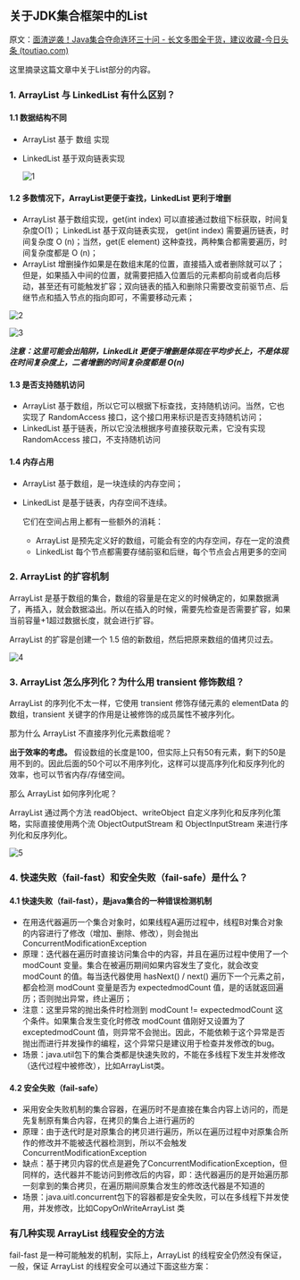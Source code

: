 ## 关于JDK集合框架中的List

原文：[面渣逆袭！Java集合夺命连环三十问 - 长文多图全干货，建议收藏-今日头条 (toutiao.com)](https://www.toutiao.com/article/7213171743022776835/?app=news_article&timestamp=1679466476&use_new_style=1&req_id=20230322142755026AFBFEDBCE88B540A5&group_id=7213171743022776835&share_token=1F8B066D-CD51-411F-A65E-41EBB62470C7&tt_from=weixin&utm_source=weixin&utm_medium=toutiao_ios&utm_campaign=client_share&wxshare_count=1&source=m_redirect)

这里摘录这篇文章中关于List部分的内容。

### 1. ArrayList 与 LinkedList 有什么区别？

#### 1.1 数据结构不同

* ArrayList 基于 数组 实现

* LinkedList 基于双向链表实现

    ![1](.\images\List\1.png)

#### 1.2 多数情况下，ArrayList更便于查找，LinkedList 更利于增删

* ArrayList 基于数组实现，get(int index) 可以直接通过数组下标获取，时间复杂度O(1)； LinkedList 基于双向链表实现， get(int index) 需要遍历链表，时间复杂度 O (n)；当然，get(E element) 这种查找，两种集合都需要遍历，时间复杂度都是  O (n)；
* ArrayList 增删操作如果是在数组末尾的位置，直接插入或者删除就可以了；但是，如果插入中间的位置，就需要把插入位置后的元素都向前或者向后移动，甚至还有可能触发扩容；双向链表的插入和删除只需要改变前驱节点、后继节点和插入节点的指向即可，不需要移动元素；

![2](.\images\List\2.png)

![3](.\images\List\3.png)

***注意：这里可能会出陷阱，LinkedLit 更便于增删是体现在平均步长上，不是体现在时间复杂度上，二者增删的时间复杂度都是 O(n)***

#### 1.3 是否支持随机访问

* ArrayList 基于数组，所以它可以根据下标查找，支持随机访问。当然，它也实现了 RandomAccess 接口，这个接口用来标识是否支持随机访问；
* LinkedList 基于链表，所以它没法根据序号直接获取元素，它没有实现 RandomAccess 接口，不支持随机访问

#### 1.4 内存占用

*  ArrayList 基于数组，是一块连续的内存空间；

* LinkedList 是基于链表，内存空间不连续。

    它们在空间占用上都有一些额外的消耗：

    * ArrayList 是预先定义好的数组，可能会有空的内存空间，存在一定的浪费
    * LinkedList 每个节点都需要存储前驱和后继，每个节点会占用更多的空间

### 2. ArrayList 的扩容机制

ArrayList 是基于数组的集合，数组的容量是在定义的时候确定的，如果数据满了，再插入，就会数据溢出。所以在插入的时候，需要先检查是否需要扩容，如果当前容量+1超过数据长度，就会进行扩容。

ArrayList 的扩容是创建一个 1.5 倍的新数组，然后把原来数组的值拷贝过去。

![4](.\images\List\4.png)

### 3. ArrayList 怎么序列化？为什么用 transient 修饰数组？

ArrayList 的序列化不太一样，它使用 transient 修饰存储元素的 elementData 的数组，transient 关键字的作用是让被修饰的成员属性不被序列化。

那为什么 ArrayList 不直接序列化元素数组呢？

**出于效率的考虑。** 假设数组的长度是100，但实际上只有50有元素，剩下的50是用不到的。因此后面的50个可以不用序列化，这样可以提高序列化和反序列化的效率，也可以节省内存/存储空间。

那么 ArrayList 如何序列化呢？

ArrayList 通过两个方法 readObject、writeObject 自定义序列化和反序列化策略，实际直接使用两个流 ObjectOutputStream 和 ObjectInputStream 来进行序列化和反序列化。

![5](.\images\List\5.png)

### 4. 快速失败（fail-fast）和安全失败（fail-safe）是什么？

#### 4.1 快速失败（fail-fast），是java集合的一种错误检测机制

* 在用迭代器遍历一个集合对象时，如果线程A遍历过程中，线程B对集合对象的内容进行了修改（增加、删除、修改），则会抛出 ConcurrentModificationException
* 原理：迭代器在遍历时直接访问集合中的内容，并且在遍历过程中使用了一个 modCount 变量。集合在被遍历期间如果内容发生了变化，就会改变 modCount 的值。每当迭代器使用 hasNext() / next() 遍历下一个元素之前，都会检测 modCount 变量是否为 expectedmodCount 值，是的话就返回遍历；否则抛出异常，终止遍历；
* 注意：这里异常的抛出条件时检测到 modCount != expectedmodCount 这个条件。如果集合发生变化时修改 modCount 值刚好又设置为了 exceptedmodCount 值，则异常不会抛出。因此，不能依赖于这个异常是否抛出而进行并发操作的编程，这个异常只是建议用于检查并发修改的bug。
* 场景：java.util包下的集合类都是快速失败的，不能在多线程下发生并发修改（迭代过程中被修改），比如ArrayList类。

#### 4.2 安全失败（fail-safe）

* 采用安全失败机制的集合容器，在遍历时不是直接在集合内容上访问的，而是先复制原有集合内容，在拷贝的集合上进行遍历的
* 原理：由于迭代时是对原集合的拷贝进行遍历，所以在遍历过程中对原集合所作的修改并不能被迭代器检测到，所以不会触发ConcurrentModificationException
* 缺点：基于拷贝内容的优点是避免了ConcurrentModificationException，但同样的，迭代器并不能访问到修改后的内容，即：迭代器遍历的是开始遍历那一刻拿到的集合拷贝，在遍历期间原集合发生的修改迭代器是不知道的
* 场景：java.uitl.concurrent包下的容器都是安全失败，可以在多线程下并发使用，并发修改，比如CopyOnWriteArrayList 类



### 有几种实现 ArrayList 线程安全的方法

fail-fast 是一种可能触发的机制，实际上，ArrayList 的线程安全仍然没有保证，一般，保证 ArrayList 的线程安全可以通过下面这些方案：
